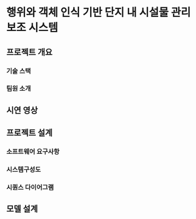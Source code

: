 # 행위와 객체 인식 기반 단지 내 시설물 관리 보조 시스템

## 프로젝트 개요


### 기술 스택

### 팀원 소개

## 시연 영상

## 프로젝트 설계

### 소프트웨어 요구사항

### 시스템구성도

### 시퀀스 다이어그램

## 모델 설계

